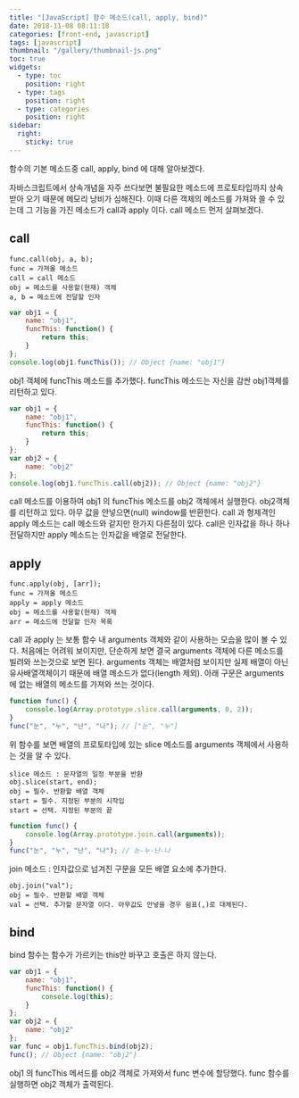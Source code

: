 ```yaml
---
title: "[JavaScript] 함수 메소드(call, apply, bind)"
date: 2018-11-08 08:11:18
categories: [front-end, javascript]
tags: [javascript]
thumbnail: "/gallery/thumbnail-js.png"
toc: true
widgets:
  - type: toc
    position: right
  - type: tags
    position: right
  - type: categories
    position: right
sidebar:
  right:
    sticky: true
---
```


함수의 기본 메소드중 call, apply, bind 에 대해 알아보겠다.

자바스크립트에서 상속개념을 자주 쓰다보면 불필요한 메소드에 프로토타입까지 상속받아 오기 때문에 메모리 낭비가 심해진다. 이때 다른 객체의 메소드를 가져와 쓸 수 있는데 그 기능을 가진 메소드가 call과 apply 이다. call 메소드 먼저 살펴보겠다.

<!-- more -->

## call

```
func.call(obj, a, b);
func = 가져올 메소드
call = call 메소드
obj = 메소드를 사용할(현재) 객체
a, b = 메소드에 전달할 인자
```

```javascript
var obj1 = {
    name: "obj1",
    funcThis: function() {
        return this;
    }
};
console.log(obj1.funcThis()); // Object {name: "obj1"}
```

obj1 객체에 funcThis 메소드를 추가했다. funcThis 메소드는 자신을 감싼 obj1객체를 리턴하고 있다.

```javascript
var obj1 = {
    name: "obj1",
    funcThis: function() {
        return this;
    }
};
var obj2 = {
    name: "obj2"
};
console.log(obj1.funcThis.call(obj2)); // Object {name: "obj2"}
```

call 메소드를 이용하여 obj1 의 funcThis 메소드를 obj2 객체에서 실행한다. obj2객체를 리턴하고 있다. 아무 값을 안넣으면(null) window를 반환한다. call 과 형제격인 apply 메소드는 call 메소드와 같지만 한가지 다른점이 있다. call은 인자값을 하나 하나 전달하지만 apply 메소드는 인자값을 배열로 전달한다.

## apply

```
func.apply(obj, [arr]);
func = 가져올 메소드
apply = apply 메소드
obj = 메소드를 사용할(현재) 객체
arr = 메소드에 전달할 인자 목록
```

call 과 apply 는 보통 함수 내 arguments 객체와 같이 사용하는 모습을 많이 볼 수 있다. 처음에는 어려워 보이지만, 단순하게 보면 결국 arguments 객체에 다른 메소드를 빌려와 쓰는것으로 보면 된다. arguments 객체는 배열처럼 보이지만 실제 배열이 아닌 유사배열객체이기 때문에 배열 메소드가 없다(length 제외). 아래 구문은 arguments에 없는 배열의 메소드를 가져와 쓰는 것이다.

```javascript
function func() {
    console.log(Array.prototype.slice.call(arguments, 0, 2));
}
func("눈", "누", "난", "나"); // ["눈", "누"]
```

위 함수를 보면 배열의 프로토타입에 있는 slice 메소드를 arguments 객체에서 사용하는 것을 알 수 있다.

```
slice 메소드 : 문자열의 일정 부분을 반환
obj.slice(start, end);
obj = 필수. 반환할 배열 객체
start = 필수. 지정된 부분의 시작입
start = 선택. 지정된 부분의 끝
```

```javascript
function func() {
    console.log(Array.prototype.join.call(arguments));
}
func("눈", "누", "난", "나"); // 눈-누-난-나
```

join 메소드 : 인자값으로 넘겨진 구문을 모든 배열 요소에 추가한다.

```
obj.join("val");
obj = 필수. 반환할 배열 객체
val = 선택. 추가할 문자열 이다. 아무값도 안넣을 경우 쉼표(,)로 대체된다.
```

## bind

bind 함수는 함수가 가르키는 this만 바꾸고 호출은 하지 않는다.

```javascript
var obj1 = {
    name: "obj1",
    funcThis: function() {
        console.log(this);
    }
};
var obj2 = {
    name: "obj2"
};
var func = obj1.funcThis.bind(obj2);
func(); // Object {name: "obj2"}
```

obj1 의 funcThis 메서드를 obj2 객체로 가져와서 func 변수에 할당했다. func 함수를 실행하면 obj2 객체가 출력된다.
